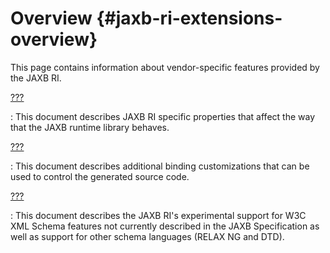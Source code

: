 Overview {#jaxb-ri-extensions-overview}
========

This page contains information about vendor-specific features provided
by the JAXB RI.

[???](#jaxb-ri-extensions-runtime-properties)

:   This document describes JAXB RI specific properties that affect the
    way that the JAXB runtime library behaves.

[???](#jaxb-ri-extensions-xjc-customizations)

:   This document describes additional binding customizations that can
    be used to control the generated source code.

[???](#jaxb-ri-extensions-dtd)

:   This document describes the JAXB RI\'s experimental support for W3C
    XML Schema features not currently described in the JAXB
    Specification as well as support for other schema languages (RELAX
    NG and DTD).
